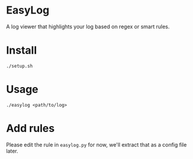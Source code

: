 EasyLog
===============

A log viewer that highlights your log based on regex or smart rules.

# Install

```
./setup.sh
```

# Usage

```
./easylog <path/to/log>
```

# Add rules

Please edit the rule in `easylog.py` for now, we'll extract that as a config file later.


